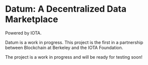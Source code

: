 # Datum: A Decentralized Data Marketplace

Powered by IOTA.

Datum is a work in progress. This project is the first in a partnership between Blockchain at Berkeley and the IOTA Foundation.

The project is a work in progress and will be ready for testing soon!
